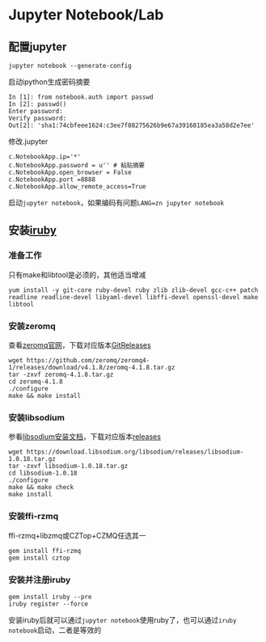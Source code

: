 # Jupyter Notebook/Lab

## 配置jupyter

```shell
jupyter notebook --generate-config
```

启动ipython生成密码摘要

```shell
In [1]: from notebook.auth import passwd
In [2]: passwd()
Enter password:
Verify password:
Out[2]: 'sha1:74cbfeee1624:c3ee7f88275626b9e67a39168185ea3a58d2e7ee'
```

修改.jupyter

```shell
c.NotebookApp.ip='*'
c.NotebookApp.password = u'' # 粘贴摘要
c.NotebookApp.open_browser = False
c.NotebookApp.port =8888
c.NotebookApp.allow_remote_access=True
```

启动`jupyter notebook`，如果编码有问题```LANG=zn jupyter notebook```

## 安装[iruby](https://github.com/SciRuby/iruby)

### 准备工作

只有make和libtool是必须的，其他适当增减

```shell
yum install -y git-core ruby-devel ruby zlib zlib-devel gcc-c++ patch readline readline-devel libyaml-devel libffi-devel openssl-devel make libtool
```

### 安装zeromq

查看[zeromq官网](http://download.zeromq.org/)，下载对应版本[GitReleases](https://github.com/zeromq/zeromq4-1/releases)

```shell
wget https://github.com/zeromq/zeromq4-1/releases/download/v4.1.8/zeromq-4.1.8.tar.gz
tar -zxvf zeromq-4.1.8.tar.gz
cd zeromq-4.1.8
./configure
make && make install
```

### 安装libsodium

参看[libsodium安装文档](https://doc.libsodium.org/installation)，下载对应版本[releases](https://download.libsodium.org/libsodium/releases/)

```shell
wget https://download.libsodium.org/libsodium/releases/libsodium-1.0.18.tar.gz
tar -zxvf libsodium-1.0.18.tar.gz
cd libsodium-1.0.18
./configure
make && make check
make install
```

### 安装ffi-rzmq

ffi-rzmq+libzmq或CZTop+CZMQ任选其一

```shell
gem install ffi-rzmq
gem install cztop
```

### 安装并注册iruby

```shell
gem install iruby --pre
iruby register --force
```

安装iruby后就可以通过`jupyter notebook`使用ruby了，也可以通过`iruby notebook`启动，二者是等效的
